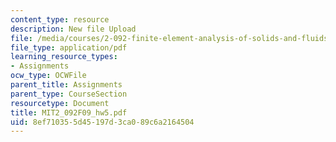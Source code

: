 ```yaml
---
content_type: resource
description: New file Upload
file: /media/courses/2-092-finite-element-analysis-of-solids-and-fluids-i-fall-2009/8ef710355d45197d3ca089c6a2164504_MIT2_092F09_hw5.pdf
file_type: application/pdf
learning_resource_types:
- Assignments
ocw_type: OCWFile
parent_title: Assignments
parent_type: CourseSection
resourcetype: Document
title: MIT2_092F09_hw5.pdf
uid: 8ef71035-5d45-197d-3ca0-89c6a2164504
---
```

